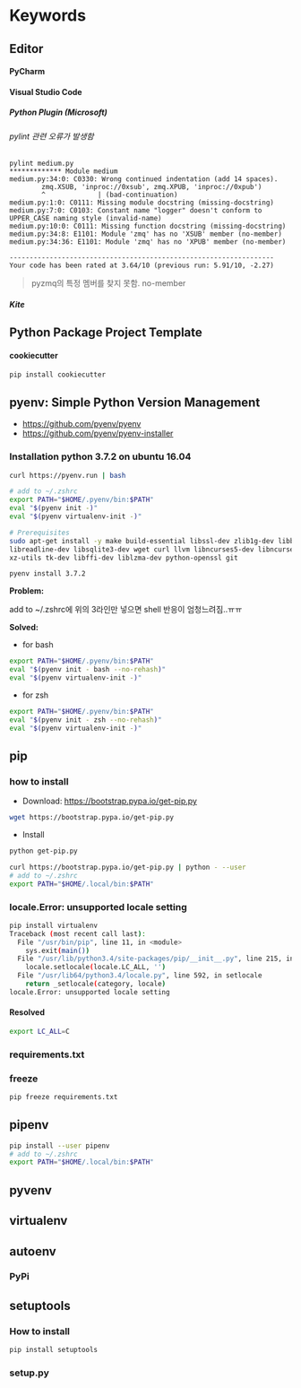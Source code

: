 # Keywords

## Editor

#### PyCharm

#### Visual Studio Code

##### Python Plugin (Microsoft)

###### pylint 관련 오류가 발생함

```
pylint medium.py
************* Module medium
medium.py:34:0: C0330: Wrong continued indentation (add 14 spaces).
        zmq.XSUB, 'inproc://0xsub', zmq.XPUB, 'inproc://0xpub')
        ^             | (bad-continuation)
medium.py:1:0: C0111: Missing module docstring (missing-docstring)
medium.py:7:0: C0103: Constant name "logger" doesn't conform to UPPER_CASE naming style (invalid-name)
medium.py:10:0: C0111: Missing function docstring (missing-docstring)
medium.py:34:8: E1101: Module 'zmq' has no 'XSUB' member (no-member)
medium.py:34:36: E1101: Module 'zmq' has no 'XPUB' member (no-member)

------------------------------------------------------------------
Your code has been rated at 3.64/10 (previous run: 5.91/10, -2.27)
```

> pyzmq의 특정 멤버를 찾지 못함. no-member 

##### Kite

## Python Package Project Template

#### cookiecutter

```sh
pip install cookiecutter
```

## pyenv: Simple Python Version Management

-   https://github.com/pyenv/pyenv
-   https://github.com/pyenv/pyenv-installer

### Installation python 3.7.2 on ubuntu 16.04

```sh
curl https://pyenv.run | bash

# add to ~/.zshrc
export PATH="$HOME/.pyenv/bin:$PATH"
eval "$(pyenv init -)"
eval "$(pyenv virtualenv-init -)"

# Prerequisites
sudo apt-get install -y make build-essential libssl-dev zlib1g-dev libbz2-dev \
libreadline-dev libsqlite3-dev wget curl llvm libncurses5-dev libncursesw5-dev \
xz-utils tk-dev libffi-dev liblzma-dev python-openssl git

pyenv install 3.7.2
```
**Problem:**

add to ~/.zshrc에 위의 3라인만 넣으면 shell 반응이 엄청느려짐..ㅠㅠ

**Solved:**

* for bash
```sh
export PATH="$HOME/.pyenv/bin:$PATH"
eval "$(pyenv init - bash --no-rehash)"
eval "$(pyenv virtualenv-init -)"
```

* for zsh
```sh
export PATH="$HOME/.pyenv/bin:$PATH"
eval "$(pyenv init - zsh --no-rehash)"
eval "$(pyenv virtualenv-init -)"
```

## pip

### how to install

- Download: https://bootstrap.pypa.io/get-pip.py

```sh
wget https://bootstrap.pypa.io/get-pip.py
```

- Install

```sh
python get-pip.py
```

```sh
curl https://bootstrap.pypa.io/get-pip.py | python - --user
# add to ~/.zshrc
export PATH="$HOME/.local/bin:$PATH"
```

### locale.Error: unsupported locale setting

```sh
pip install virtualenv
Traceback (most recent call last):
  File "/usr/bin/pip", line 11, in <module>
    sys.exit(main())
  File "/usr/lib/python3.4/site-packages/pip/__init__.py", line 215, in main
    locale.setlocale(locale.LC_ALL, '')
  File "/usr/lib64/python3.4/locale.py", line 592, in setlocale
    return _setlocale(category, locale)
locale.Error: unsupported locale setting
```

#### Resolved

```sh
export LC_ALL=C
```

### requirements.txt

### freeze

```sh
pip freeze requirements.txt
```

## pipenv

```sh
pip install --user pipenv
# add to ~/.zshrc
export PATH="$HOME/.local/bin:$PATH"
```

## pyvenv

## virtualenv

## autoenv

### PyPi

## setuptools

### How to install

```sh
pip install setuptools
```

### setup.py
